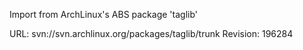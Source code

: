 Import from ArchLinux's ABS package 'taglib'

URL: svn://svn.archlinux.org/packages/taglib/trunk
Revision: 196284
